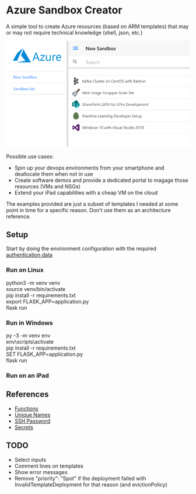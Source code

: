 # Azure Sandbox Creator

A simple tool to create Azure resources (based on ARM templates) that may or may not require technical knowledge (shell, json, etc.)

![preview](https://raw.githubusercontent.com/tiagordc/azure-arm-creator/master/static/images/preview1.png)

Possible use cases:
   * Spin up your devops environments from your smartphone and deallocate them when not in use
   * Create software demos and provide a dedicated portal to magage those resources (VMs and NSGs)
   * Extend your iPad capabilities with a cheap VM on the cloud

The examples provided are just a subset of templates I needed at some point in time for a specific reason. Don't use them as an architecture reference.

## Setup

Start by doing the environment configuration with the required [authentication data](https://docs.microsoft.com/en-us/azure/azure-resource-manager/resource-group-create-service-principal-portal#get-application-id-and-authentication-key)

### Run on Linux

python3 -m venv venv\
source venv/bin/activate\
pip install -r requirements.txt\
export FLASK_APP=application.py\
flask run

### Run in Windows

py -3 -m venv env\
env\scripts\activate\
pip install -r requirements.txt\
SET FLASK_APP=application.py\
flask run

### Run on an iPad

## References

* [Functions](https://docs.microsoft.com/en-us/azure/azure-resource-manager/templates/template-functions)
* [Unique Names](https://www.codeisahighway.com/use-uniquestring-function-to-generate-unique-names-for-resources-in-arm-template/)
* [SSH Password](https://github.com/Azure/azure-quickstart-templates/blob/master/101-hdinsight-linux-ssh-password/azuredeploy.json)
* [Secrets](https://devkimchi.com/2019/04/24/6-ways-passing-secrets-to-arm-templates/)

## TODO

* Select inputs
* Comment lines on templates
* Show error messages
* Remove "priority": "Spot" if the deployment failed with InvalidTemplateDeployment for that reason (and evictionPolicy)
